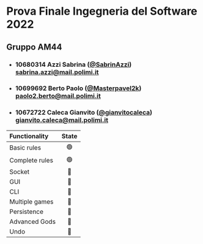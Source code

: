 # Prova Finale Ingegneria del Software 2022

## Gruppo AM44

- ### 10680314    Azzi Sabrina ([@SabrinAzzi](https://github.com/SabrinAzzi)) <br> sabrina.azzi@mail.polimi.it
- ### 10699692    Berto Paolo ([@Masterpavel2k](https://github.com/Masterpavel2k)) <br> paolo2.berto@mail.polimi.it
- ### 10672722    Caleca Gianvito ([@gianvitocaleca](https://github.com/gianvitocaleca)) <br> gianvito.caleca@mail.polimi.it

| Functionality    |                       State                        |
|:-----------------|:--------------------------------------------------:|
| Basic rules      | 🟢 |
| Complete rules   | 🟢 |
| Socket           | 🔴 |
| GUI              | 🔴 |
| CLI              | 🔴 |
| Multiple games   | 🔴 |
| Persistence      | 🔴 |
| Advanced Gods    | 🔴 |
| Undo             | 🔴 |